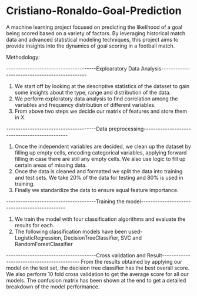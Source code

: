 # Cristiano-Ronaldo-Goal-Prediction
A machine learning project focused on predicting the likelihood of a goal being scored  based on a variety of factors. By leveraging historical match data and advanced statistical modeling techniques, this project aims to provide insights into the dynamics of goal scoring in a football match.

Methodology:

--------------------------------------Exploaratory Data Analysis----------------------------------------------
1. We start off by looking at the descriptive statistics of the dataset to gain some insights about the type, range and distribution of the data.
2. We perform exploratory data analysis to find correlation among the variables and frequency distribution of different variables.
3. From above two steps we decide our matrix of features and store them in X.

--------------------------------------Data preprocessing----------------------------------------------
1. Once the independent variables are decided, we clean up the dataset by filling up empty cells, encoding categorical variables, applying forward filling in case there are still any empty cells. We also use logic to fill up certain areas of missing data.
2. Once the data is cleaned and formatted we split the data into training and test sets. We take 20% of the data for testing and 80% is used in training.
3. Finally we standardize the data to ensure equal feature importance.

--------------------------------------Training the model----------------------------------------------
1. We train the model with four classification algorithms and evaluate the results for each.
2. The following classification models have been used- LogisticRegression, DecisionTreeClassifier, SVC and RandomForestClassifier

--------------------------------------Cross validation and Result-------------------------------------------
From  the results obtained by applying our model on the test set, the decision tree classifier has the best overall score. We also perform 10 fold cross validation to get the average score for all our models. The confusion matrix has been shown at the end to get a detailed breakdown of the model performance.
